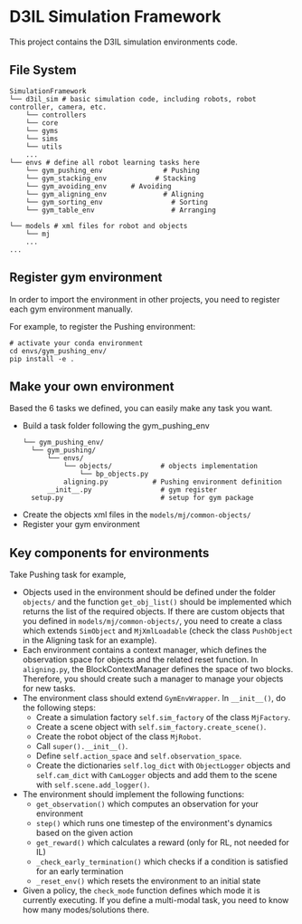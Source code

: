 # D3IL Simulation Framework
This project contains the D3IL simulation environments code. 

## File System

```
SimulationFramework
└── d3il_sim # basic simulation code, including robots, robot controller, camera, etc.
    └── controllers
    └── core
    └── gyms
    └── sims
    └── utils
    ...
└── envs # define all robot learning tasks here
    └── gym_pushing_env               # Pushing
    └── gym_stacking_env            # Stacking
    └── gym_avoiding_env      # Avoiding
    └── gym_aligning_env              # Aligning
    └── gym_sorting_env                 # Sorting
    └── gym_table_env                   # Arranging

└── models # xml files for robot and objects
    └── mj
    ...
...
```

## Register gym environment
In order to import the environment in other projects, you need to register each gym environment manually. 

For example, to register the Pushing environment:

```
# activate your conda environment
cd envs/gym_pushing_env/
pip install -e .
```

## Make your own environment
Based the 6 tasks we defined, you can easily make any task you want.

- Build a task folder following the gym_pushing_env
  ```
  └── gym_pushing_env/
    └── gym_pushing/
        └── envs/
            └── objects/            # objects implementation
                └── bp_objects.py   
            aligning.py           # Pushing environment definition
        __init__.py                 # gym register
    setup.py                        # setup for gym package
  ```
- Create the objects xml files in the `models/mj/common-objects/`
- Register your gym environment

## Key components for environments
Take Pushing task for example,

- Objects used in the environment should be defined under the folder `objects/` and the function
`get_obj_list()` should be implemented which returns the list of the required objects. If there are
custom objects that you defined in `models/mj/common-objects/`, you need to create a class which extends
`SimObject` and `MjXmlLoadable` (check the class `PushObject` in the Aligning task for an example).
- Each environment contains a context manager, which defines the observation space for objects and 
the related reset function. In `aligning.py`, the BlockContextManager defines the space of two 
blocks. Therefore, you should create such a manager to manage your objects for new tasks.
- The environment class should extend `GymEnvWrapper`. In `__init__()`, do the following steps:
    - Create a simulation factory `self.sim_factory` of the class `MjFactory`.
    - Create a scene object with `self.sim_factory.create_scene()`.
    - Create the robot object of the class `MjRobot`.
    - Call `super().__init__()`.
    - Define `self.action_space` and `self.observation_space`.
    - Create the dictionaries `self.log_dict` with `ObjectLogger` objects and `self.cam_dict` with
        `CamLogger` objects and add them to the scene with `self.scene.add_logger()`.
- The environment should implement the following functions:
  - `get_observation()` which computes an observation for your environment
  - `step()` which runs one timestep of the environment's dynamics based on the given action
  - `get_reward()` which calculates a reward (only for RL, not needed for IL)
  - `_check_early_termination()` which checks if a condition is satisfied for an early termination
  - `_reset_env()` which resets the environment to an initial state
- Given a policy, the `check_mode` function defines which mode it is currently executing. If you define 
a multi-modal task, you need to know how many modes/solutions there.